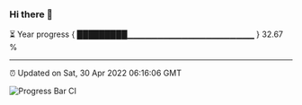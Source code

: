 ### Hi there 👋

⏳ Year progress { █████████▁▁▁▁▁▁▁▁▁▁▁▁▁▁▁▁▁▁▁▁▁ } 32.67 %

---

⏰ Updated on Sat, 30 Apr 2022 06:16:06 GMT

![Progress Bar CI](https://github.com/liununu/liununu/workflows/Progress%20Bar%20CI/badge.svg)
